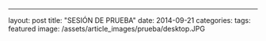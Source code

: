 ---
layout: post
title:  "SESIÓN DE PRUEBA"
date:   2014-09-21 
categories: 
tags: featured
image: /assets/article_images/prueba/desktop.JPG


